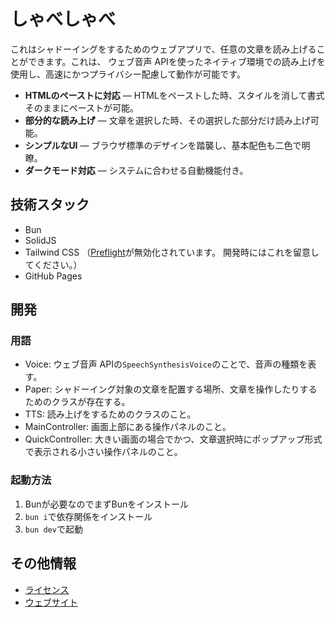 # しゃべしゃべ

これはシャドーイングをするためのウェブアプリで、任意の文章を読み上げることができます。これは、
ウェブ音声 APIを使ったネイティブ環境での読み上げを使用し、高速にかつプライバシー配慮して動作が可能です。

- **HTMLのペーストに対応** — HTMLをペーストした時、スタイルを消して書式そのままにペーストが可能。
- **部分的な読み上げ** — 文章を選択した時、その選択した部分だけ読み上げ可能。
- **シンプルなUI** — ブラウザ標準のデザインを踏襲し、基本配色も二色で明瞭。
- **ダークモード対応** — システムに合わせる自動機能付き。

## 技術スタック

- Bun
- SolidJS
- Tailwind CSS
  （[Preflight](https://tailwindcss.com/docs/preflight)が無効化されています。
  開発時にはこれを留意してください。）
- GitHub Pages

## 開発

### 用語

- Voice: ウェブ音声 APIの`SpeechSynthesisVoice`のことで、音声の種類を表す。
- Paper: シャドーイング対象の文章を配置する場所、文章を操作したりするためのクラスが存在する。
- TTS: 読み上げをするためのクラスのこと。
- MainController: 画面上部にある操作パネルのこと。
- QuickController: 大きい画面の場合でかつ、文章選択時にポップアップ形式で表示される小さい操作パネルのこと。

### 起動方法

1. Bunが必要なのでまずBunをインストール
2. `bun i`で依存関係をインストール
3. `bun dev`で起動

## その他情報

- [ライセンス](./LICENSE)
- [ウェブサイト](https://shabe2x.tasuren.jp)

